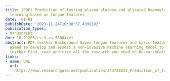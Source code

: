 ```yaml
---
title: (PDF) Prediction of fasting plasma glucose and glycated haemoglobin using machine
  learning based on tongue features
date: -01-01
publishDate: '2023-11-24T10:38:57.439819Z'
publication_types:
- manuscript
doi: 10.21203/rs.3.rs-58084/v1
abstract: PDF textbar Background Given tongue features and basic features, this study
  aimed to develop and assess a non-invasive machine learning model to perform...
  textbar Find, read and cite all the research you need on ResearchGate
links:
- name: URL
  url: 
    https://www.researchgate.net/publication/343728832_Prediction_of_fasting_plasma_glucose_and_glycated_haemoglobin_using_machine_learning_based_on_tongue_features
---
```

